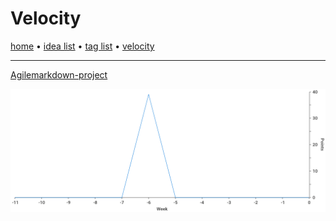 # Velocity

[home](index.md) • [idea list](ideas.md) • [tag list](tags.md) • [velocity](velocity.md)

---

[Agilemarkdown-project](agilemarkdown-project.md)

![velocity](agilemarkdown-project/velocity.png)

